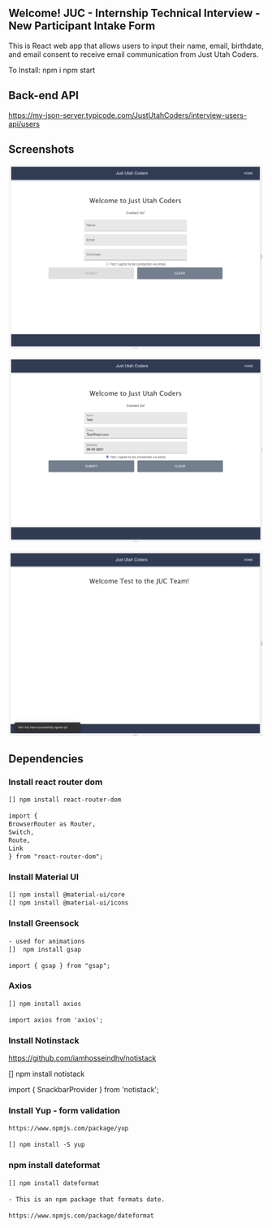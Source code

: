 ## Welcome!  JUC - Internship Technical Interview - New Participant Intake Form

This is React web app that allows users to input their name, email, birthdate, and email consent to receive email communication from Just Utah Coders.  

To Install:
    npm i
    npm start

## Back-end API

https://my-json-server.typicode.com/JustUtahCoders/interview-users-api/users 

## Screenshots

<img src="./src/assets/intake-form.png"
alt="intake screenshot"
width="500" />

<img src="./src/assets/intake-form-complete.png"
alt="intake screenshot"
width="500" />

<img src="./src/assets/intake-form-success.png"
alt="intake screenshot"
width="500" />

## Dependencies

### Install react router dom
    [] npm install react-router-dom

    import {
    BrowserRouter as Router,
    Switch,
    Route,
    Link
    } from "react-router-dom";

### Install Material UI
    [] npm install @material-ui/core
    [] npm install @material-ui/icons

### Install Greensock 
    - used for animations
    []  npm install gsap

    import { gsap } from "gsap";

### Axios
    [] npm install axios

    import axios from 'axios';

### Install Notinstack

  https://github.com/iamhosseindhv/notistack

  [] npm install notistack

  import { SnackbarProvider } from 'notistack';


### Install Yup - form validation

    https://www.npmjs.com/package/yup

    [] npm install -S yup

### npm install dateformat

    [] npm install dateformat

    - This is an npm package that formats date.

    https://www.npmjs.com/package/dateformat



